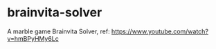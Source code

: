 # brainvita-solver
 A marble game Brainvita Solver, ref: https://www.youtube.com/watch?v=hmBPyHMy6Lc
